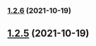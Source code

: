 ### [1.2.6](https://github.com/GrayDigital/gd-ui/compare/v1.2.5...v1.2.6) (2021-10-19)

## [1.2.5](https://github.com/GrayDigital/gd-ui/compare/v1.2.4...v1.2.5) (2021-10-19)
